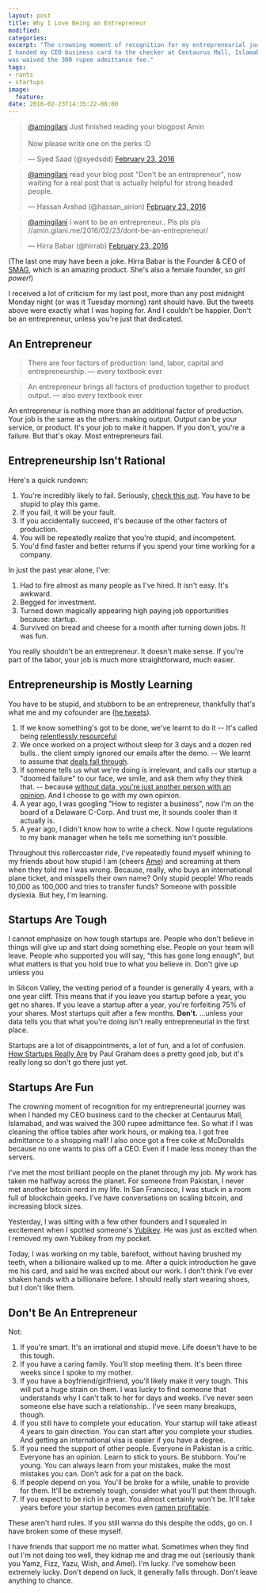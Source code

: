 ```yaml
---
layout: post
title: Why I Love Being an Entrepreneur
modified:
categories:
excerpt: "The crowning moment of recognition for my entrepreneurial journey was when
I handed my CEO business card to the checker at Centaurus Mall, Islamabad, and
was waived the 300 rupee admittance fee."
tags:
- rants
- startups
image:
  feature:
date: 2016-02-23T14:35:22-08:00
---
```

<blockquote class="twitter-tweet" data-lang="en"><p lang="en" dir="ltr"><a href="https://twitter.com/amingilani">@amingilani</a> Just finished reading your blogpost Amin <br><br>Now please write one on the perks :D</p>&mdash; Syed Saad (@syedsdd) <a href="https://twitter.com/syedsdd/status/702086733299589120">February 23, 2016</a></blockquote>
<script async src="//platform.twitter.com/widgets.js" charset="utf-8"></script>

<blockquote class="twitter-tweet" data-lang="en"><p lang="en" dir="ltr"><a href="https://twitter.com/amingilani">@amingilani</a> read your blog post &quot;Don&#39;t be an entrepreneur&quot;, now waiting for a real post that is actually helpful for strong headed people.</p>&mdash; Hassan Arshad (@hassan_airion) <a href="https://twitter.com/hassan_airion/status/702100266070499328">February 23, 2016</a></blockquote>
<script async src="//platform.twitter.com/widgets.js" charset="utf-8"></script>

<blockquote class="twitter-tweet" data-lang="en"><p lang="en" dir="ltr"><a href="https://twitter.com/amingilani">@amingilani</a>  i want to be an entrepreneur.. Pls pls pls //amin.gilani.me/2016/02/23/dont-be-an-entrepreneur/</p>&mdash; Hirra Babar (@hirrab) <a href="https://twitter.com/hirrab/status/702108076976029696">February 23, 2016</a></blockquote>
<script async src="//platform.twitter.com/widgets.js" charset="utf-8"></script>

(The last one may have been a joke. Hirra Babar is the Founder & CEO of
[SMAG](//smag.io), which is an amazing product. She's also a female founder, so
*girl power!*)

I received a lot of criticism for my last post, more than any post midnight
Monday night (or was it Tuesday morning) rant should have. But the tweets above
were exactly what I was hoping for. And I couldn't be happier. Don't be an
entrepreneur, unless you're just that dedicated.

## An Entrepreneur

<blockquote>There are four factors of production: land, labor, capital and
entrepreneurship. &mdash; every textbook ever</blockquote>
<blockquote>An entrepreneur brings all factors of production together to product
output. &mdash; also every textbook ever</blockquote>

An entrepreneur is nothing more than an additional factor of production. Your
job is the same as the others: making output. Output can be your service,
or product. It's your job to make it happen. If you don't, you're a failure.
But that's okay. Most entrepreneurs fail.

## Entrepreneurship Isn't Rational

Here's a quick rundown:

  1. You're incredibly likely to fail. Seriously, [check this out](http://www.statisticbrain.com/startup-failure-by-industry/). You have to be stupid to play this game.
  2. If you fail, it will be your fault.
  3. If you accidentally succeed, it's because of the other factors of production.
  4. You will be repeatedly realize that you're stupid, and incompetent.
  5. You'd find faster and better returns if you spend your time working for a company.

In just the past year alone, I've:

  1. Had to fire almost as many people as I've hired. It isn't easy. It's awkward.
  2. Begged for investment.
  3. Turned down magically appearing high paying job opportunities because: startup.
  4. Survived on bread and cheese for a month after turning down jobs. It was fun.

You really shouldn't be an entrepreneur. It doesn't make sense. If you're part
of the labor, your job is much more straightforward, much easier.

## Entrepreneurship is Mostly Learning

You have to be stupid, and stubborn to be an entrepreneur, thankfully that's what
me and my cofounder are ([he tweets](https://twitter.com/waleedsulehria)).

  1. If we know something's got to be done, we've learnt to do it -- It's called being
[relentlessly resourceful](http://www.paulgraham.com/relres.html)
  2. We once worked on a project without sleep for 3 days
and a dozen red bulls.. the client simply ignored our emails after the demo. --
We learnt to assume that [deals fall through](http://paulgraham.com/fundraising.html).
  3. If someone tells us what we're doing is irrelevant, and calls our startup
a "doomed failure" to our face, we smile, and ask them why they think that. --
because [without data, you're just another person with an opinion](http://startupquotes.startupvitamins.com/post/101859447773/without-data-youre-just-another-person-with-an). And I choose to go with my own opinion.
  4. A year ago, I was googling "How to register a business", now I'm on the
board of a Delaware C-Corp. And trust me, it sounds cooler than it actually is.
  5. A year ago, I didn't know how to write a check. Now I quote regulations to
my bank manager when he tells me something isn't possible.

Throughout this rollercoaster ride, I've repeatedly found myself whining to my
friends about how stupid I am (cheers [Ame](https://twitter.com/amelghanii))
and screaming at them when they told me I was wrong. Because, really, who buys
an international plane ticket, and misspells their own name? Only stupid people!
Who reads 10,000 as 100,000 and tries to transfer funds? Someone with possible
dyslexia. But hey, I'm learning.

## Startups Are Tough

I cannot emphasize on how tough startups are. People who don't believe in
things will give up and start doing something else. People on your team will
leave. People who supported you will say, "this has gone long enough", but what
matters is that you hold true to what you believe in. Don't give up unless you

In Silicon Valley, the vesting period of a founder is generally 4 years, with a
one year cliff. This means that if you leave you startup before a year, you
get no shares. If you leave a startup after a year, you're forfeiting 75% of
your shares. Most startups quit after a few months. **Don't.** ...unless your
data tells you that what you're doing isn't really entrepreneurial in the first
place.

Startups are a lot of disappointments, a lot of fun, and a lot of confusion.
[How Startups Really Are](http://www.paulgraham.com/really.html) by Paul Graham
does a pretty good job, but it's really long so don't go there just yet.

## Startups Are Fun

The crowning moment of recognition for my entrepreneurial journey was when
I handed my CEO business card to the checker at Centaurus Mall, Islamabad, and
was waived the 300 rupee admittance fee. So what if I was cleaning the office
tables after work hours, or making tea. I got free admittance to a shopping
mall! I also once got a free coke at McDonalds because no one wants to piss off
a CEO. Even if I made less money than the servers.

I've met the most brilliant people on the planet through my job. My work has
taken me halfway across the planet. For someone from Pakistan, I never met
another bitcoin nerd in my life. In San Francisco, I was stuck in a room full of
blockchain geeks. I've have conversations on scaling bitcoin, and increasing
block sizes.

Yesterday, I was sitting with a few other founders and I squealed in excitement
when I spotted someone's [Yubikey](https://www.yubico.com/products/). He was
just as excited when I removed my own Yubikey from my pocket.

Today, I was working on my table, barefoot, without having brushed my teeth,
when a billionaire walked up to me. After a quick introduction he gave me his
card, and said he was excited about our work. I don't think I've ever shaken
hands with a billionaire before. I should really start wearing shoes, but I
don't like them.

## Don't Be An Entrepreneur

Not:

  1. If you're smart. It's an irrational and stupid move. Life doesn't have to
be this tough.
  2. If you have a caring family. You'll stop meeting them. It's been three
weeks since I spoke to my mother.
  3. If you have a boyfriend/girlfriend, you'll likely make it very tough. This
will put a huge strain on them. I was lucky to find someone that understands
why I can't talk to her for days and weeks. I've never seen someone else have such a
relationship.. I've seen many breakups, though.
  4. If you still have to complete your education. Your startup will take
atleast 4 years to gain direction. You can start after you complete your
studies. And getting an international visa is easier if you have a degree.
  5. If you need the support of other people. Everyone in Pakistan is a critic.
Everyone has an opinion. Learn to stick to yours. Be stubborn. You're young. You
can always learn from your mistakes, make the most mistakes you can. Don't ask
for a pat on the back.
  6. If people depend on you. You'll be broke for a while, unable to provide for
them. It'll be extremely tough, consider what you'll put them through.
  7. If you expect to be rich in a year. You almost certainly won't be. It'll
take years before your startup becomes even [ramen profitable](http://www.paulgraham.com/ramenprofitable.html).

These aren't hard rules. If you still wanna do this despite the odds, go on. I
have broken some of these myself.

I have friends that support me no matter what. Sometimes when they find out
I'm not doing too well, they kidnap me and drag me out (seriously thank you
Yamz, Fizz, Yazu, Wish, and Amel). I'm lucky. I've somehow been extremely lucky. Don't
depend on luck, it generally falls through. Don't leave anything to chance.
